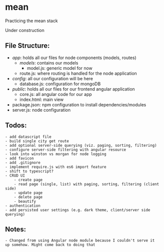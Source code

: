 # mean
Practicing the mean stack

Under construction

## File Structure:
- _app_: holds all our files for node components (models, routes)
    - _models_: contains our models
        - model.js: generic model for now
    - route.js: where routing is handled for the node application
- _config_: all our configuration will be here
    - database.js: configuration for mongoDB
- _public_: holds all our files for our frontend angular application
    - core.js: all angular code for our app
    - index.html: main view
- package.json: npm configuration to install dependencies/modules
- server.js: node configuration

## Todos:
    - add datascript file
    - build single city get route
    - add optional server-side querying (viz. paging, sorting, filtering)
    - configure server-side filtering with angular resource
    - look into winston vs morgan for node logging
    - add favicon
    - add .gitignore
    - implement require.js with es6 import feature
    - shift to typescript?
    - CRUD UI
        - create page
        - read page (single, list) with paging, sorting, filtering (client side)
        - update page
        - delete page
        - beautify
    - authentication
    - add persisted user settings (e.g. dark theme, client/server side querying)

## Notes:
    - Changed from using Angular node module because I couldn't serve it up somehow. Might come back to doing that

